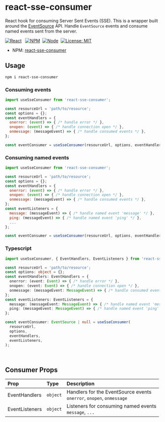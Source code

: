 # react-sse-consumer
React hook for consuming Server Sent Events (SSE). This is a wrapper built around the [EventSource](https://developer.mozilla.org/en-US/docs/Web/API/EventSource) API. Handle `EventSource` events and consume named events sent from the server.

[![React](https://img.shields.io/badge/React-v18.2.0-%2361DBFB)](https://github.com/heshanera/react-sse-consumer) &nbsp;
[![NPM](https://img.shields.io/badge/NPM-v8.19.2-%23CC3534)](https://github.com/heshanera/react-sse-consumer)&nbsp;
[![Node](https://img.shields.io/badge/Node-v18.11.0-%233C873A)](https://github.com/heshanera/react-sse-consumer)&nbsp;
[![License: MIT](https://img.shields.io/badge/License-MIT-blue)](https://github.com/heshanera/react-sse-consumer/blob/master/LICENSE)&nbsp;

- NPM: [react-sse-consumer](https://www.npmjs.com/package/react-sse-consumer)

## Usage
```bash
npm i react-sse-consumer
```

### Consuming events
```js
import useSseConsumer from 'react-sse-consumer';

const resourceUrl = 'path/to/resource';
const options = {};
const eventHandlers = {
  onerror: (event) => { /* handle error */ },
  onopen: (event) => { /* handle connection open */ },
  onmessage: (messageEvent) => { /* handle consumed events */ },
};

const eventConsumer = useSseConsumer(resourceUrl, options, eventHandlers);
```

### Consuming named events
```js
import useSseConsumer from 'react-sse-consumer';

const resourceUrl = 'path/to/resource';
const options = {};
const eventHandlers = {
  onerror: (event) => { /* handle error */ },
  onopen: (event) => { /* handle connection open */ },
  onmessage: (messageEvent) => { /* handle consumed events */ },
};
const eventListeners = {
  message: (messageEvent) => { /* handle named event 'message' */ },
  ping: (messageEvent) => { /* handle named event 'ping' */ },
  ...
};

const eventConsumer = useSseConsumer(resourceUrl, options, eventHandlers, eventListeners);
```

### Typescript
```ts
import useSseConsumer, { EventHandlers, EventListeners } from 'react-sse-consumer';

const resourceUrl = 'path/to/resource';
const options: object = {};
const eventHandlers: EventHandlers = {
  onerror: (event: Event) => { /* handle error */ },
  onopen: (event: Event) => { /* handle connection open */ },
  onmessage: (messageEvent: MessageEvent) => { /* handle consumed events */ },
};
const eventListeners: EventListeners = {
  message: (messageEvent: MessageEvent) => { /* handle named event 'message' */ },
  ping: (messageEvent: MessageEvent) => { /* handle named event 'ping' */ },
};

const eventConsumer: EventSource | null = useSseConsumer(
  resourceUrl,
  options,
  eventHandlers,
  eventListeners,
);
```

<br/>

## Consumer Props

| Prop             | Type       | Description                                                                                                                                                                                             |
| :--------------- | :--------- | :------------------------------------------------------------------------------------------------------------------------------------------------------------------------------------------------------ |
| EventHandlers        | `object`   | Handlers for the EventSource events <br /> <code>onerror</code>, <code>onopen</code>, <code>onmessage</code>                                                         |
| EventListeners           | `object`  | Listeners for consuming named events <br /> <code>message</code>, <code>...</code>  |

